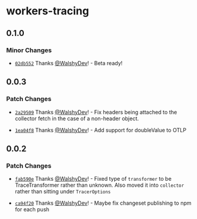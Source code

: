# workers-tracing

## 0.1.0

### Minor Changes

- [`02db552`](https://github.com/BlobDevelopment/workers-tracing/commit/02db55226eaec370a4549ded4e32ca9219174b06) Thanks [@WalshyDev](https://github.com/WalshyDev)! - Beta ready!

## 0.0.3

### Patch Changes

- [`2a29509`](https://github.com/BlobDevelopment/workers-tracing/commit/2a29509aa0dac8855a45826645e775d329160fc2) Thanks [@WalshyDev](https://github.com/WalshyDev)! - Fix headers being attached to the collector fetch in the case of a non-header object.

- [`1ea04f8`](https://github.com/BlobDevelopment/workers-tracing/commit/1ea04f828ec04d6d089c9c3a2e6deb3e75f4aeb4) Thanks [@WalshyDev](https://github.com/WalshyDev)! - Add support for doubleValue to OTLP

## 0.0.2

### Patch Changes

- [`fab590e`](https://github.com/BlobDevelopment/workers-tracing/commit/fab590e6c2b5f841053df774d01567362a150a48) Thanks [@WalshyDev](https://github.com/WalshyDev)! - Fixed type of `transformer` to be TraceTransformer rather than unknown. Also moved it into `collector` rather than sitting under `TracerOptions`

- [`ca94f20`](https://github.com/BlobDevelopment/workers-tracing/commit/ca94f208b257c30474006131bfe3be8e8b860839) Thanks [@WalshyDev](https://github.com/WalshyDev)! - Maybe fix changeset publishing to npm for each push
